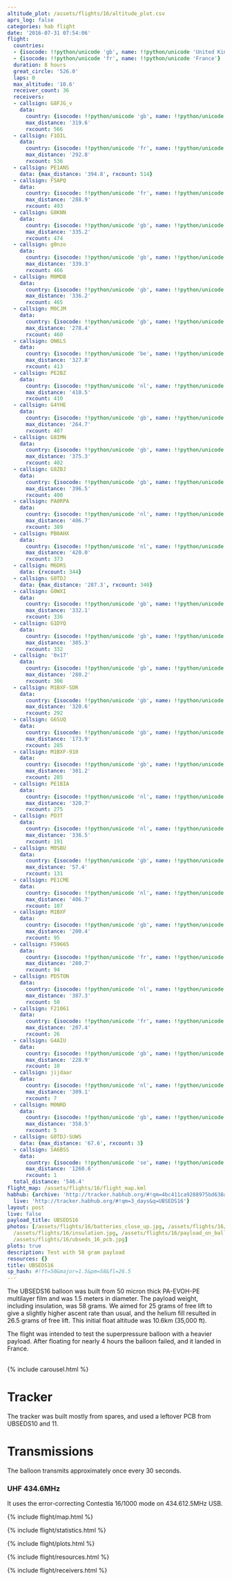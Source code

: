 ```yaml
---
altitude_plot: /assets/flights/16/altitude_plot.csv
aprs_log: false
categories: hab flight
date: '2016-07-31 07:54:06'
flight:
  countries:
  - {isocode: !!python/unicode 'gb', name: !!python/unicode 'United Kingdom'}
  - {isocode: !!python/unicode 'fr', name: !!python/unicode 'France'}
  duration: 8 hours
  great_circle: '526.0'
  laps: 0
  max_altitude: '10.6'
  receiver_count: 36
  receivers:
  - callsign: G8FJG_v
    data:
      country: {isocode: !!python/unicode 'gb', name: !!python/unicode 'United Kingdom'}
      max_distance: '319.6'
      rxcount: 566
  - callsign: F1OIL
    data:
      country: {isocode: !!python/unicode 'fr', name: !!python/unicode 'France'}
      max_distance: '292.8'
      rxcount: 536
  - callsign: PE1ANS
    data: {max_distance: '394.8', rxcount: 514}
  - callsign: F5APQ
    data:
      country: {isocode: !!python/unicode 'fr', name: !!python/unicode 'France'}
      max_distance: '288.9'
      rxcount: 493
  - callsign: G8KNN
    data:
      country: {isocode: !!python/unicode 'gb', name: !!python/unicode 'United Kingdom'}
      max_distance: '335.2'
      rxcount: 474
  - callsign: g0nzo
    data:
      country: {isocode: !!python/unicode 'gb', name: !!python/unicode 'United Kingdom'}
      max_distance: '339.3'
      rxcount: 466
  - callsign: M0MDB
    data:
      country: {isocode: !!python/unicode 'gb', name: !!python/unicode 'United Kingdom'}
      max_distance: '336.2'
      rxcount: 465
  - callsign: M0CJM
    data:
      country: {isocode: !!python/unicode 'gb', name: !!python/unicode 'United Kingdom'}
      max_distance: '278.4'
      rxcount: 460
  - callsign: ON6LS
    data:
      country: {isocode: !!python/unicode 'be', name: !!python/unicode 'Belgium'}
      max_distance: '327.8'
      rxcount: 413
  - callsign: PE2BZ
    data:
      country: {isocode: !!python/unicode 'nl', name: !!python/unicode 'Netherlands'}
      max_distance: '410.5'
      rxcount: 410
  - callsign: G4YHE
    data:
      country: {isocode: !!python/unicode 'gb', name: !!python/unicode 'United Kingdom'}
      max_distance: '264.7'
      rxcount: 407
  - callsign: G8IMN
    data:
      country: {isocode: !!python/unicode 'gb', name: !!python/unicode 'United Kingdom'}
      max_distance: '375.3'
      rxcount: 402
  - callsign: G8ZBJ
    data:
      country: {isocode: !!python/unicode 'gb', name: !!python/unicode 'United Kingdom'}
      max_distance: '396.5'
      rxcount: 400
  - callsign: PA0RPA
    data:
      country: {isocode: !!python/unicode 'nl', name: !!python/unicode 'Netherlands'}
      max_distance: '406.7'
      rxcount: 389
  - callsign: PB0AHX
    data:
      country: {isocode: !!python/unicode 'nl', name: !!python/unicode 'Netherlands'}
      max_distance: '420.0'
      rxcount: 373
  - callsign: M6DRS
    data: {rxcount: 344}
  - callsign: G0TDJ
    data: {max_distance: '287.3', rxcount: 340}
  - callsign: G0WXI
    data:
      country: {isocode: !!python/unicode 'gb', name: !!python/unicode 'United Kingdom'}
      max_distance: '332.1'
      rxcount: 336
  - callsign: G1DYQ
    data:
      country: {isocode: !!python/unicode 'gb', name: !!python/unicode 'United Kingdom'}
      max_distance: '305.3'
      rxcount: 332
  - callsign: '0x17'
    data:
      country: {isocode: !!python/unicode 'gb', name: !!python/unicode 'United Kingdom'}
      max_distance: '280.2'
      rxcount: 306
  - callsign: M1BXF-SDR
    data:
      country: {isocode: !!python/unicode 'gb', name: !!python/unicode 'United Kingdom'}
      max_distance: '320.6'
      rxcount: 292
  - callsign: G6SUQ
    data:
      country: {isocode: !!python/unicode 'gb', name: !!python/unicode 'United Kingdom'}
      max_distance: '173.9'
      rxcount: 285
  - callsign: M1BXF-910
    data:
      country: {isocode: !!python/unicode 'gb', name: !!python/unicode 'United Kingdom'}
      max_distance: '301.2'
      rxcount: 285
  - callsign: PE1BIA
    data:
      country: {isocode: !!python/unicode 'nl', name: !!python/unicode 'Netherlands'}
      max_distance: '320.7'
      rxcount: 275
  - callsign: PD3T
    data:
      country: {isocode: !!python/unicode 'nl', name: !!python/unicode 'Netherlands'}
      max_distance: '336.5'
      rxcount: 191
  - callsign: M0SBU
    data:
      country: {isocode: !!python/unicode 'gb', name: !!python/unicode 'United Kingdom'}
      max_distance: '57.4'
      rxcount: 131
  - callsign: PE1CME
    data:
      country: {isocode: !!python/unicode 'nl', name: !!python/unicode 'Netherlands'}
      max_distance: '406.7'
      rxcount: 107
  - callsign: M1BXF
    data:
      country: {isocode: !!python/unicode 'gb', name: !!python/unicode 'United Kingdom'}
      max_distance: '200.4'
      rxcount: 95
  - callsign: F59665
    data:
      country: {isocode: !!python/unicode 'fr', name: !!python/unicode 'France'}
      max_distance: '280.7'
      rxcount: 94
  - callsign: PD5TON
    data:
      country: {isocode: !!python/unicode 'nl', name: !!python/unicode 'Netherlands'}
      max_distance: '387.3'
      rxcount: 50
  - callsign: F21061
    data:
      country: {isocode: !!python/unicode 'fr', name: !!python/unicode 'France'}
      max_distance: '207.4'
      rxcount: 26
  - callsign: G4AIU
    data:
      country: {isocode: !!python/unicode 'gb', name: !!python/unicode 'United Kingdom'}
      max_distance: '228.9'
      rxcount: 10
  - callsign: jijdaar
    data:
      country: {isocode: !!python/unicode 'nl', name: !!python/unicode 'Netherlands'}
      max_distance: '309.1'
      rxcount: 7
  - callsign: M0NRD
    data:
      country: {isocode: !!python/unicode 'gb', name: !!python/unicode 'United Kingdom'}
      max_distance: '358.5'
      rxcount: 5
  - callsign: G0TDJ-SUWS
    data: {max_distance: '67.6', rxcount: 3}
  - callsign: SA6BSS
    data:
      country: {isocode: !!python/unicode 'se', name: !!python/unicode 'Sweden'}
      max_distance: '1260.6'
      rxcount: 1
  total_distance: '546.4'
flight_map: /assets/flights/16/flight_map.kml
habhub: {archive: 'http://tracker.habhub.org/#!qm=4bc411ca9288975bd638a091415b5ad2',
  live: 'http://tracker.habhub.org/#!qm=3_days&q=UBSEDS16'}
layout: post
live: false
payload_title: UBSEDS16
photos: [/assets/flights/16/batteries_close_up.jpg, /assets/flights/16/free_lift.jpg,
  /assets/flights/16/insulation.jpg, /assets/flights/16/payload_on_balloon.jpg, /assets/flights/16/santeri_holding.jpg,
  /assets/flights/16/ubseds_16_pcb.jpg]
plots: true
description: Test with 58 gram payload
resources: {}
title: UBSEDS16
sp_hash: #!ft=50&major=1.5&pm=58&fl=26.5
---
```


The UBSEDS16 balloon was built from 50 micron thick PA-EVOH-PE
multilayer film and was 1.5 meters in diameter. The payload weight,
including insulation, was 58 grams. We aimed for 25 grams of free lift
to give a slightly higher ascent rate than usual, and the helium fill
resulted in 26.5 grams of free lift. This initial float altitude was
10.6km (35,000 ft).

The flight was intended to test the superpressure balloon with a
heavier payload. After floating for nearly 4 hours the balloon failed,
and it landed in France.

<!--more-->

<br/>
{% include carousel.html %}
<br/>

# Tracker

The tracker was built mostly from spares, and used a leftover PCB from
UBSEDS10 and 11.

# Transmissions

The balloon transmits approximately once every 30 seconds.

### UHF 434.6MHz

It uses the error-correcting Contestia 16/1000 mode on 434.612.5MHz USB.

{% include flight/map.html %}

{% include flight/statistics.html %}

{% include flight/plots.html %}

{% include flight/resources.html %}

{% include flight/receivers.html %}
